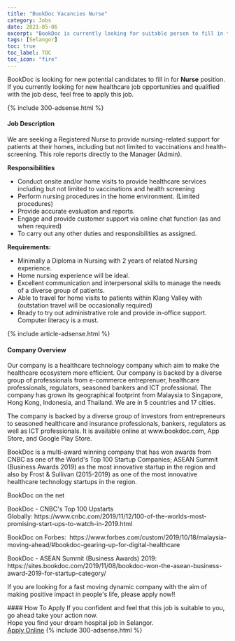 ```yaml
---
title: "BookDoc Vacancies Nurse" 
category: Jobs 
date: 2021-05-06 
excerpt: "BookDoc is currently looking for suitable person to fill in the Nurse which positioned at Selangor" 
tags: [Selangor] 
toc: true 
toc_label: TOC 
toc_icon: "fire" 
--- 
```


<p>BookDoc is looking for new potential candidates to fill in for <b>Nurse</b> position. If you currently looking for new healthcare job opportunities and qualified with the job desc, feel free to apply this job.
</p>{% include 300-adsense.html %} 
<div><div><h4>Job Description</h4></div><div><div><span><div><p>We are seeking a Registered Nurse to provide nursing-related support for patients at their homes, including but not limited to vaccinations and health-screening. This role reports directly to the Manager (Admin).</p><p><strong>Responsibilities</strong></p><ul><li>Conduct onsite and/or home visits to provide healthcare services including but not limited to vaccinations and health screening</li><li>Perform nursing procedures in the home environment. (Limited procedures)</li><li>Provide accurate evaluation and reports.</li><li>Engage and provide customer support via online chat function (as and when required)</li><li>To carry out any other duties and responsibilities as assigned.</li></ul><p><strong>Requirements:</strong></p><ul><li>Minimally a Diploma in Nursing with 2 years of related Nursing experience.</li><li>Home nursing experience will be ideal.</li><li>Excellent communication and interpersonal skills to manage the needs of a diverse group of patients.</li><li>Able to travel for home visits to patients within Klang Valley with (outstation travel will be occasionally required)</li><li>Ready to try out administrative role and provide in-office support. Computer literacy is a must.</li></ul></div></span></div></div></div> 
{% include article-adsense.html %} 
<div><div><h4>Company Overview</h4></div><div><div><span><div><p>Our company is a healthcare technology company which aim to make the healthcare ecosystem more efficient. Our company is backed by a diverse group of professionals from e-commerce entreprenuer, healthcare professionals, regulators, seasoned bankers and ICT professional. The company has grown its geographical footprint from Malaysia to Singapore, Hong Kong, Indonesia, and Thailand. We are in 5 countries and 17 cities.</p><p>The company is backed by a diverse group of investors from entrepreneurs to seasoned healthcare and insurance professionals, bankers, regulators as well as ICT professionals.&#160;It is available online at&#160;www.bookdoc.com, App Store, and Google Play Store.</p><p>BookDoc is a multi-award&#160;winning&#160;company that has won awards from CNBC as one of the World's Top 100 Startup Companies; ASEAN Summit (Business Awards 2019) as the most&#160;innovative startup in the region and also by Frost &amp; Sullivan (2015-2019) as one of the most innovative healthcare technology startups in the region.</p><p>BookDoc on the net</p><p>BookDoc&#160;- CNBC's Top 100 Upstarts Globally:&#160;https://www.cnbc.com/2019/11/12/100-of-the-worlds-most-promising-start-ups-to-watch-in-2019.html</p><p>BookDoc&#160;on Forbes:&#160;&#160;https://www.forbes.com/custom/2019/10/18/malaysia-moving-ahead/#bookdoc-gearing-up-for-digital-healthcare</p><p>BookDoc&#160;- ASEAN Summit (Business Awards) 2019: https://sites.bookdoc.com/2019/11/08/bookdoc-won-the-asean-business-award-2019-for-startup-category/</p><p>If you are looking for a fast moving dynamic company with the aim of making positive impact in people's life, please apply now!!</p></div></span></div></div></div> 
#### How To Apply 
If you confident and feel that this job is suitable to you, go ahead take your action now. <br/> 
Hope you find your dream hospital job in Selangor. <br/> 
<a href="https://www.jobstreet.com.my/en/job/nurse-4542243?jobId=jobstreet-my-job-4542243" class="btn btn--warning" target="_blank" rel="nofollow noopenner">Apply Online</a> 
{% include 300-adsense.html %} 